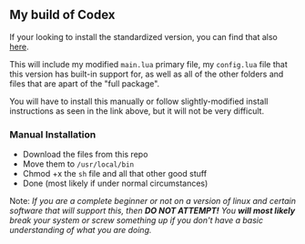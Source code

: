 ## My build of Codex

If your looking to install the standardized version, you can
find that also [here](https://github.com/DaarkDev/codex).

This will include my modified ``main.lua`` primary file,
my ``config.lua`` file that this version has built-in support for,
as well as all of the other folders and files that are apart
of the "full package".

You will have to install this manually or follow slightly-modified
install instructions as seen in the link above, but it will not
be very difficult.

### Manual Installation

- Download the files from this repo
- Move them to ``/usr/local/bin``
- Chmod +x the ``sh`` file and all that other good stuff
- Done (most likely if under normal circumstances)

Note: *If you are a complete beginner or not on a version of linux and certain
software that will support this, then __DO NOT ATTEMPT!__ You __will most likely__ break your system
or screw something up if you don't have a basic understanding of what you are doing.*
